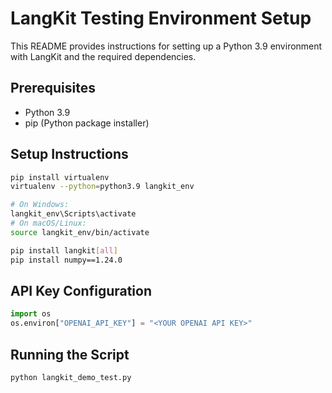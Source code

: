 # LangKit Testing Environment Setup

This README provides instructions for setting up a Python 3.9 environment with LangKit and the required dependencies.

## Prerequisites

- Python 3.9
- pip (Python package installer)

## Setup Instructions

```bash
pip install virtualenv
virtualenv --python=python3.9 langkit_env

# On Windows:
langkit_env\Scripts\activate
# On macOS/Linux:
source langkit_env/bin/activate

pip install langkit[all]
pip install numpy==1.24.0
```

## API Key Configuration

```python
import os
os.environ["OPENAI_API_KEY"] = "<YOUR OPENAI API KEY>"
```

## Running the Script

```bash
python langkit_demo_test.py
```
